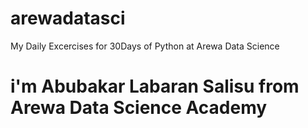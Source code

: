 # arewadatasci
My Daily Excercises for 30Days of Python at Arewa Data Science 
# i'm Abubakar Labaran Salisu from Arewa Data Science Academy

